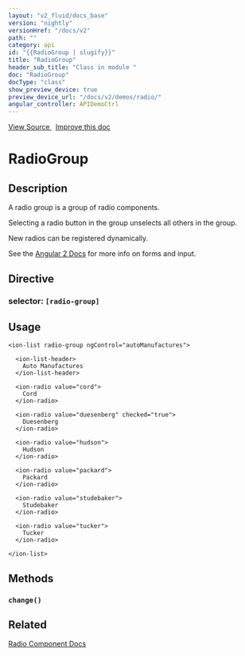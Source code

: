 ```yaml
---
layout: "v2_fluid/docs_base"
version: "nightly"
versionHref: "/docs/v2"
path: ""
category: api
id: "{{RadioGroup | slugify}}"
title: "RadioGroup"
header_sub_title: "Class in module "
doc: "RadioGroup"
docType: "class"
show_preview_device: true
preview_device_url: "/docs/v2/demos/radio/"
angular_controller: APIDemoCtrl 
---
```





<div class="improve-docs">
<a href='http://github.com/driftyco/ionic2/tree/master/ionic/components/radio/radio.ts#L80'>
View Source
</a>
&nbsp;
<a href='http://github.com/driftyco/ionic2/edit/master/ionic/components/radio/radio.ts#L80'>
Improve this doc
</a>
</div>





<h1 class="api-title">


RadioGroup






</h1>






<!-- description -->
<h2>Description</h2>

<p>A radio group is a group of radio components.</p>
<p>Selecting a radio button in the group unselects all others in the group.</p>
<p>New radios can be registered dynamically.</p>
<p>See the <a href="https://angular.io/docs/js/latest/api/forms/">Angular 2 Docs</a> for more info on forms and input.</p>


<h2>Directive</h2>
<h3>selector: <code>[radio-group]</code></h3>
<!-- @usage tag -->

<h2>Usage</h2>

<pre><code class="lang-html">&lt;ion-list radio-group ngControl=&quot;autoManufactures&quot;&gt;

  &lt;ion-list-header&gt;
    Auto Manufactures
  &lt;/ion-list-header&gt;

  &lt;ion-radio value=&quot;cord&quot;&gt;
    Cord
  &lt;/ion-radio&gt;

  &lt;ion-radio value=&quot;duesenberg&quot; checked=&quot;true&quot;&gt;
    Duesenberg
  &lt;/ion-radio&gt;

  &lt;ion-radio value=&quot;hudson&quot;&gt;
    Hudson
  &lt;/ion-radio&gt;

  &lt;ion-radio value=&quot;packard&quot;&gt;
    Packard
  &lt;/ion-radio&gt;

  &lt;ion-radio value=&quot;studebaker&quot;&gt;
    Studebaker
  &lt;/ion-radio&gt;

  &lt;ion-radio value=&quot;tucker&quot;&gt;
    Tucker
  &lt;/ion-radio&gt;

&lt;/ion-list&gt;
</code></pre>




<!-- @property tags -->


<!-- methods on the class -->

<h2>Methods</h2>

<div id="change"></div>

<h3>
<code>change()</code>
  

</h3>










<!-- related link -->

<h2>Related</h2>

<a href='/docs/v2/components#radio'>Radio Component Docs</a><!-- end content block -->


<!-- end body block -->

